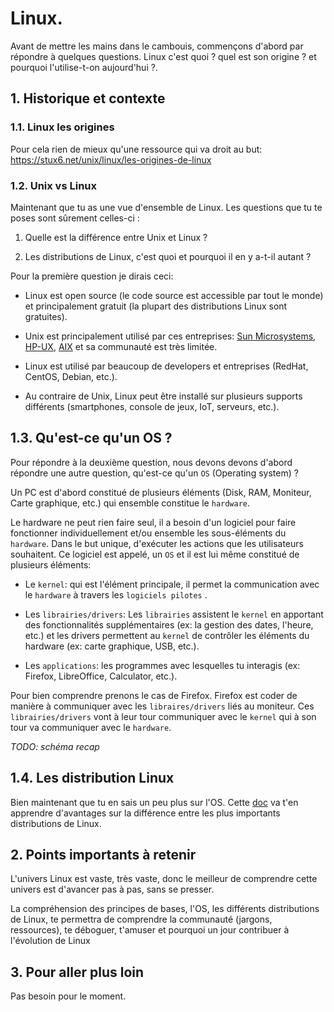 # Linux.
Avant de mettre les mains dans le cambouis, commençons d'abord par répondre à quelques questions.
Linux c'est quoi ? quel est son origine ? et pourquoi l'utilise-t-on aujourd'hui ?.


## 1. Historique et contexte
### 1.1. Linux les origines

Pour cela rien de mieux qu'une ressource qui va droit au but: https://stux6.net/unix/linux/les-origines-de-linux

### 1.2. Unix vs Linux

Maintenant que tu as une vue d'ensemble de Linux. Les questions que tu te poses sont sûrement celles-ci :
1. Quelle est la différence entre Unix et Linux ? 
   
2. Les distributions de Linux, c'est quoi et pourquoi il en y a-t-il autant ?

Pour la première question je dirais ceci:
- Linux est open source (le code source est accessible par tout le monde) et principalement gratuit (la plupart des distributions Linux sont gratuites).

- Unix est principalement utilisé par ces entreprises: [Sun Microsystems](https://fr.wikipedia.org/wiki/Solaris_(syst%C3%A8me_d%27exploitation)), [HP-UX](https://fr.wikipedia.org/wiki/HP-UX), [AIX](https://fr.wikipedia.org/wiki/AIX)  et sa communauté est très limitée.

- Linux est utilisé par beaucoup de developers et entreprises (RedHat, CentOS, Debian, etc.).

- Au contraire de Unix, Linux peut être installé sur plusieurs supports différents (smartphones, console de jeux, IoT, serveurs, etc.).


## 1.3. Qu'est-ce qu'un OS ?

Pour répondre à la deuxième question, nous devons devons d'abord répondre une autre question, qu'est-ce qu'un `OS` (Operating system) ?

Un PC est d'abord constitué de plusieurs éléments (Disk, RAM, Moniteur, Carte graphique, etc.) qui ensemble constitue le `hardware`.

Le hardware ne peut rien faire seul, il a besoin d'un logiciel pour faire fonctionner individuellement et/ou ensemble les sous-éléments du `hardware`. Dans le but unique, d'exécuter les actions que les utilisateurs souhaitent. Ce logiciel est appelé, un `OS` et il est lui même constitué de plusieurs éléments:

- Le `kernel`: qui est l'élément principale, il permet la communication avec le `hardware` à travers les `logiciels pilotes` .

- Les `librairies/drivers`: Les `librairies` assistent le `kernel` en apportant des fonctionnalités supplémentaires (ex: la gestion des dates, l'heure, etc.) et les drivers permettent au `kernel` de contrôler les éléments du hardware (ex: carte graphique, USB, etc.).

- Les `applications`: les programmes avec lesquelles tu interagis (ex: Firefox, LibreOffice, Calculator, etc.).


Pour bien comprendre prenons le cas de Firefox. Firefox est coder de manière à communiquer avec les `libraires/drivers` liés au moniteur.
Ces `librairies/drivers` vont à leur tour communiquer avec le `kernel` qui à son tour va communiquer avec le `hardware`.


*TODO: schéma recap*


## 1.4. Les distribution Linux
Bien maintenant que tu en sais un peu plus sur l'OS. Cette [doc](https://www.computernetworkingnotes.com/linux-tutorials/difference-between-linux-distributions.html) va t'en apprendre d'avantages sur la différence entre les plus importants distributions de Linux. 


## 2. Points importants à retenir

L'univers Linux est vaste, très vaste, donc le meilleur de comprendre cette univers est d'avancer pas à pas, sans se presser.

La compréhension des principes de bases, l'OS, les différents distributions de Linux, te permettra de comprendre la communauté (jargons, ressources), te déboguer, t'amuser et pourquoi un jour contribuer à l'évolution de Linux 


## 3. Pour aller plus loin

Pas besoin pour le moment.